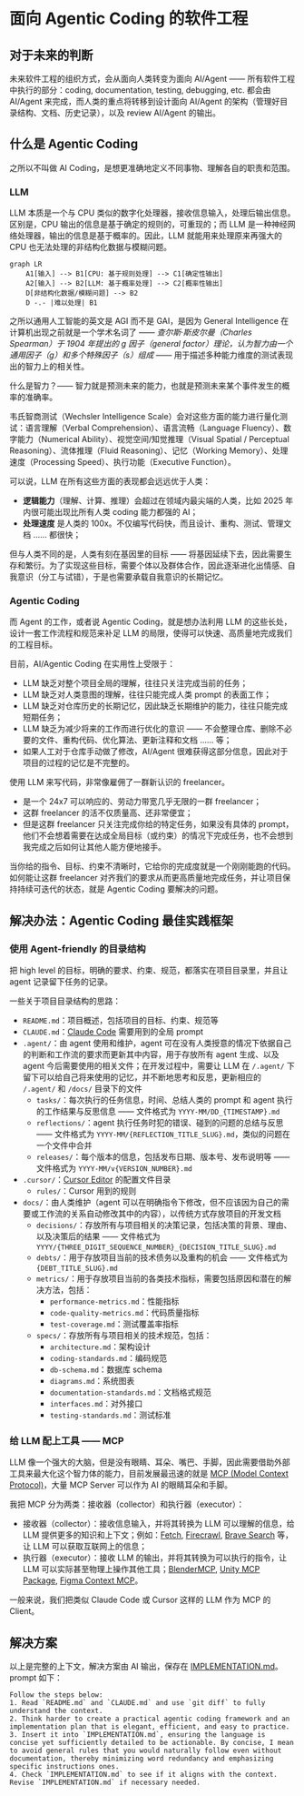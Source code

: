 # 面向 Agentic Coding 的软件工程

## 对于未来的判断

未来软件工程的组织方式，会从面向人类转变为面向 AI/Agent —— 所有软件工程中执行的部分：coding, documentation, testing, debugging, etc. 都会由 AI/Agent 来完成，而人类的重点将转移到设计面向 AI/Agent 的架构（管理好目录结构、文档、历史记录），以及 review AI/Agent 的输出。

## 什么是 Agentic Coding

之所以不叫做 AI Coding，是想更准确地定义不同事物、理解各自的职责和范围。

### LLM

LLM 本质是一个与 CPU 类似的数字化处理器，接收信息输入，处理后输出信息。区别是，CPU 输出的信息是基于确定的规则的，可重现的；而 LLM 是一种神经网络处理器，输出的信息是基于概率的。因此，LLM 就能用来处理原来再强大的 CPU 也无法处理的非结构化数据与模糊问题。

```mermaid
graph LR
    A1[输入] --> B1[CPU: 基于规则处理] --> C1[确定性输出]
    A2[输入] --> B2[LLM: 基于概率处理] --> C2[概率性输出]
    D[非结构化数据/模糊问题] --> B2
    D -.- |难以处理| B1
```

之所以通用人工智能的英文是 AGI 而不是 GAI，是因为 General Intelligence 在计算机出现之前就是一个学术名词了 *—— 查尔斯·斯皮尔曼（Charles Spearman）于 1904 年提出的 $g$ 因子（general factor）理论，认为智力由一个通用因子（g）和多个特殊因子（s）组成 ——* 用于描述多种能力维度的测试表现出的智力上的相关性。

什么是智力？—— 智力就是预测未来的能力，也就是预测未来某个事件发生的概率的准确率。

韦氏智商测试（Wechsler Intelligence Scale）会对这些方面的能力进行量化测试：语言理解（Verbal Comprehension）、语言流畅（Language Fluency）、数字能力（Numerical Ability）、视觉空间/知觉推理（Visual Spatial / Perceptual Reasoning）、流体推理（Fluid Reasoning）、记忆（Working Memory）、处理速度（Processing Speed）、执行功能（Executive Function）。

可以说，LLM 在所有这些方面的表现都会远远优于人类：

- **逻辑能力**（理解、计算、推理）会超过在领域内最尖端的人类，比如 2025 年内很可能出现比所有人类 coding 能力都强的 AI；
- **处理速度** 是人类的 100x。不仅编写代码快，而且设计、重构、测试、管理文档 …… 都很快；

但与人类不同的是，人类有刻在基因里的目标 —— 将基因延续下去，因此需要生存和繁衍。为了实现这些目标，需要个体以及群体合作，因此逐渐进化出情感、自我意识（分工与试错），于是也需要承载自我意识的长期记忆。

### Agentic Coding

而 Agent 的工作，或者说 Agentic Coding，就是想办法利用 LLM 的这些长处，设计一套工作流程和规范来补足 LLM 的局限，使得可以快速、高质量地完成我们的工程目标。

目前，AI/Agentic Coding 在实用性上受限于：

- LLM 缺乏对整个项目全局的理解，往往只关注完成当前的任务；
- LLM 缺乏对人类意图的理解，往往只能完成人类 prompt 的表面工作；
- LLM 缺乏对仓库历史的长期记忆，因此缺乏长期维护的能力，往往只能完成短期任务；
- LLM 缺乏为减少将来的工作而进行优化的意识 —— 不会整理仓库、删除不必要的文件、重构代码、优化算法、更新注释和文档 …… 等；
- 如果人工对于仓库手动做了修改，AI/Agent 很难获得这部分信息，因此对于项目的过程的记忆是不完整的。

使用 LLM 来写代码，非常像雇佣了一群新认识的 freelancer。

- 是一个 24x7 可以响应的、劳动力带宽几乎无限的一群 freelancer；
- 这群 freelancer 的活不仅质量高、还非常便宜；
- 但是这群 freelancer 只关注完成你给的特定任务，如果没有具体的 prompt，他们不会想着需要在达成全局目标（或约束）的情况下完成任务，也不会想到我完成之后如何让其他人能方便地接手。

当你给的指令、目标、约束不清晰时，它给你的完成度就是一个刚刚能跑的代码。如何能让这群 freelancer 对齐我们的要求从而更高质量地完成任务，并让项目保持持续可迭代的状态，就是 Agentic Coding 要解决的问题。

## 解决办法：Agentic Coding 最佳实践框架

### 使用 Agent-friendly 的目录结构

把 high level 的目标，明确的要求、约束、规范，都落实在项目目录里，并且让 agent 记录留下任务的记录。

一些关于项目目录结构的思路：

- `README.md`：项目概述，包括项目的目标、约束、规范等
- `CLAUDE.md`：[Claude Code](https://docs.anthropic.com/en/docs/agents-and-tools/claude-code/overview) 需要用到的全局 prompt
- `.agent/`：由 agent 使用和维护，agent 可在没有人类授意的情况下依据自己的判断和工作流的要求而更新其中内容，用于存放所有 agent 生成、以及 agent 今后需要使用的相关文件；在开发过程中，需要让 LLM 在 `/.agent/` 下留下可以给自己将来使用的记忆，并不断地思考和反思，更新相应的 `/.agent/` 和 `/docs/` 目录下的文件
  - `tasks/`：每次执行的任务信息，时间、总结人类的 prompt 和 agent 执行的工作结果与反思信息 —— 文件格式为 `YYYY-MM/DD_{TIMESTAMP}.md`
  - `reflections/`：agent 执行任务时犯的错误、碰到的问题的总结与反思 —— 文件格式为 `YYYY-MM/{REFLECTION_TITLE_SLUG}.md`，类似的问题在一个文件中合并
  - `releases/`：每个版本的信息，包括发布日期、版本号、发布说明等 —— 文件格式为 `YYYY-MM/v{VERSION_NUMBER}.md`
- `.cursor/`：[Cursor Editor](https://www.cursor.com/) 的配置文件目录
  - `rules/`：Cursor 用到的规则
- `docs/`：由人类维护（agent 可以在明确指令下修改，但不应该因为自己的需要或工作流的关系自动修改其中的内容），以传统方式存放项目的开发文档
  - `decisions/`：存放所有与项目相关的决策记录，包括决策的背景、理由、以及决策后的结果 —— 文件格式为 `YYYY/{THREE_DIGIT_SEQUENCE_NUMBER}_{DECISION_TITLE_SLUG}.md`
  - `debts/`：用于存放项目当前的技术债务以及重构的机会 —— 文件格式为 `{DEBT_TITLE_SLUG}.md`
  - `metrics/`：用于存放项目当前的各类技术指标，需要包括原因和潜在的解决方法，包括：
    - `performance-metrics.md`：性能指标
    - `code-quality-metrics.md`：代码质量指标
    - `test-coverage.md`：测试覆盖率指标
  - `specs/`：存放所有与项目相关的技术规范，包括：
    - `architecture.md`：架构设计
    - `coding-standards.md`：编码规范
    - `db-schema.md`：数据库 schema
    - `diagrams.md`：系统图表
    - `documentation-standards.md`：文档格式规范
    - `interfaces.md`：对外接口
    - `testing-standards.md`：测试标准

### 给 LLM 配上工具 —— MCP

LLM 像一个强大的大脑，但是没有眼睛、耳朵、嘴巴、手脚，因此需要借助外部工具来最大化这个智力体的能力，目前发展最迅速的就是 [MCP (Model Context Protocol)](https://modelcontextprotocol.io/introduction)，大量 MCP Server 可以作为 AI 的眼睛耳朵和手脚。

我把 MCP 分为两类：接收器（collector）和执行器（executor）：

- 接收器（collector）：接收信息输入，并将其转换为 LLM 可以理解的信息，给 LLM 提供更多的知识和上下文；例如：[Fetch](https://github.com/modelcontextprotocol/servers/tree/main/src/fetch), [Firecrawl](https://github.com/mendableai/firecrawl-mcp-server), [Brave Search](https://github.com/modelcontextprotocol/servers/tree/main/src/brave-search) 等，让 LLM 可以获取互联网上的信息；
- 执行器（executor）：接收 LLM 的输出，并将其转换为可以执行的指令，让 LLM 可以实际甚至物理上操作其他工具；[BlenderMCP](https://github.com/ahujasid/blender-mcp), [Unity MCP Package](https://github.com/justinpbarnett/unity-mcp), [Figma Context MCP](https://github.com/GLips/Figma-Context-MCP)。

一般来说，我们把类似 Claude Code 或 Cursor 这样的 LLM 作为 MCP 的 Client。

## 解决方案

以上是完整的上下文，解决方案由 AI 输出，保存在 [IMPLEMENTATION.md](./IMPLEMENTATION.md)。prompt 如下：

```plaintext
Follow the steps below:
1. Read `README.md` and `CLAUDE.md` and use `git diff` to fully understand the context.
2. Think harder to create a practical agentic coding framework and an implementation plan that is elegant, efficient, and easy to practice.
3. Insert it into `IMPLEMENTATION.md`, ensuring the language is concise yet sufficiently detailed to be actionable. By concise, I mean to avoid general rules that you would naturally follow even without documentation, thereby minimizing word redundancy and emphasizing specific instructions ones.
4. Check `IMPLEMENTATION.md` to see if it aligns with the context. Revise `IMPLEMENTATION.md` if necessary needed.
```
